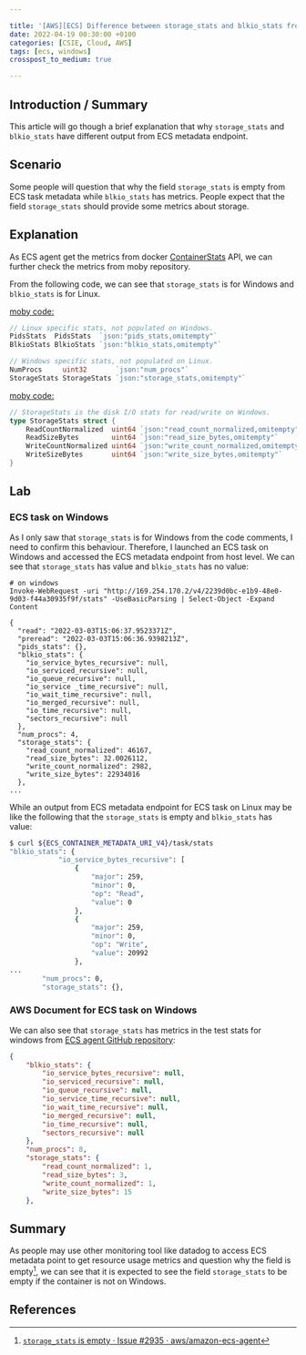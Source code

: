 ```yaml
---

title: '[AWS][ECS] Difference between storage_stats and blkio_stats from ECS metadata endpoint'
date: 2022-04-19 00:30:00 +0100
categories: [CSIE, Cloud, AWS]
tags: [ecs, windows]
crosspost_to_medium: true

---
```


## Introduction / Summary

This article will go though a brief explanation that why  `storage_stats` and `blkio_stats` have different output from ECS metadata endpoint.

## Scenario
Some people will question that why the field `storage_stats` is empty from ECS task metadata while `blkio_stats` has metrics. People expect that the field `storage_stats` should provide some metrics about storage.

## Explanation

As ECS agent get the metrics from docker [ContainerStats](https://docs.docker.com/engine/api/v1.30/#operation/ContainerStats) API, we can further check the metrics from moby repository.

From the following code, we can see that `storage_stats` is for Windows and `blkio_stats` is for Linux.

[moby code: ](https://github.com/moby/moby/blob/7b9275c0da707b030e62c96b679a976f31f929d3/api/types/stats.go)

```go
// Linux specific stats, not populated on Windows.
PidsStats  PidsStats  `json:"pids_stats,omitempty"`
BlkioStats BlkioStats `json:"blkio_stats,omitempty"`

// Windows specific stats, not populated on Linux.
NumProcs     uint32       `json:"num_procs"`
StorageStats StorageStats `json:"storage_stats,omitempty"`
```

[moby code:](https://github.com/moby/moby/blob/7b9275c0da707b030e62c96b679a976f31f929d3/api/types/stats.go)

```go
// StorageStats is the disk I/O stats for read/write on Windows.
type StorageStats struct {
	ReadCountNormalized  uint64 `json:"read_count_normalized,omitempty"`
	ReadSizeBytes        uint64 `json:"read_size_bytes,omitempty"`
	WriteCountNormalized uint64 `json:"write_count_normalized,omitempty"`
	WriteSizeBytes       uint64 `json:"write_size_bytes,omitempty"`
}
```

## Lab

### ECS task on Windows

As I only saw that `storage_stats` is for Windows from the code comments, I need to confirm this behaviour. Therefore, I launched an ECS task on Windows and accessed the ECS metadata endpoint from host level. We can see that `storage_stats` has value and `blkio_stats` has no value:

```
# on windows
Invoke-WebRequest -uri "http://169.254.170.2/v4/2239d0bc-e1b9-48e0-9d03-f44a30935f9f/stats" -UseBasicParsing | Select-Object -Expand Content

{
  "read": "2022-03-03T15:06:37.9523371Z",
  "preread": "2022-03-03T15:06:36.9398213Z",
  "pids_stats": {},
  "blkio_stats": {
    "io_service_bytes_recursive": null,
    "io_serviced_recursive": null,
    "io_queue_recursive": null,
    "io_service _time_recursive": null,
    "io_wait_time_recursive": null,
    "io_merged_recursive": null,
    "io_time_recursive": null,
    "sectors_recursive": null
  },
  "num_procs": 4,
  "storage_stats": {
    "read_count_normalized": 46167,
    "read_size_bytes": 32.0026112,
    "write_count_normalized": 2982,
    "write_size_bytes": 22934016
  },
...
```

While an output from ECS metadata endpoint for ECS task on Linux may be like the following that the `storage_stats` is empty and `blkio_stats` has value:

```bash
$ curl ${ECS_CONTAINER_METADATA_URI_V4}/task/stats
"blkio_stats": {
            "io_service_bytes_recursive": [
                {
                    "major": 259,
                    "minor": 0,
                    "op": "Read",
                    "value": 0
                },
                {
                    "major": 259,
                    "minor": 0,
                    "op": "Write",
                    "value": 20992
                },
...
        "num_procs": 0,
        "storage_stats": {},

```

### AWS Document for ECS task on Windows

We can also see that `storage_stats` has metrics in the test stats for windows from [ECS agent GitHub repository](https://github.com/aws/amazon-ecs-agent/blob/225bc3a556bd2d1759ab27b23f54e7e68086c9f0/agent/stats/windows_test_stats.json):

```json
{
    "blkio_stats": {
        "io_service_bytes_recursive": null,
        "io_serviced_recursive": null,
        "io_queue_recursive": null,
        "io_service_time_recursive": null,
        "io_wait_time_recursive": null,
        "io_merged_recursive": null,
        "io_time_recursive": null,
        "sectors_recursive": null
    },
    "num_procs": 8,
    "storage_stats": {
        "read_count_normalized": 1,
        "read_size_bytes": 3,
        "write_count_normalized": 1,
        "write_size_bytes": 15
    },
```

## Summary

As people may use other monitoring tool like datadog to access ECS metadata point to get resource usage metrics and question why the field is empty[^1], we can see that it is expected to see the field `storage_stats` to be empty if the container is not on Windows.

## References

[^1]: [`storage_stats` is empty · Issue #2935 · aws/amazon-ecs-agent](https://github.com/aws/amazon-ecs-agent/issues/2935)

